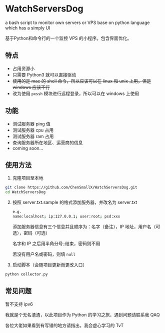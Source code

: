 # WatchServersDog
a bash script to monitor own servers or VPS base on python language which has a simply UI

基于Python和命令行的一个监控 VPS 的小程序。包含界面优化。

## 特点

- 占用资源小
- 只需要 Python3 就可以直接驱动
- ~~使用的是 mac 的 shell 命令，所以应该可以在 linux 和 unix 上用，但是 windows 应该不行~~
- 改为使用 `pxssh` 模块进行远程登录，所以可以在 windows 上使用

## 功能

- 测试服务器 ping 值
- 测试服务器 cpu 占用
- 测试服务器 ram 占用
- 查询服务器所在地区、运营商的信息
- coming soon...

## 使用方法

1. 克隆项目至本地

```bash
git clone https://github.com/ChenSmallX/WatchServersDog.git
cd WatchServersDog
```

2. 按照 server.txt.sample 的格式添加服务器，并改名为 server.txt

    ```bash
    e.g.
    name:localhost; ip:127.0.0.1; user:root; psd:xxx
    ```

    添加服务器信息有三个信息并且顺序为：名字（备注），IP 地址，用户名（可选），密码（可选）

    名字和 IP 之后用半角分号`;`结束，密码则不用

    若没有用户名或密码，则填 `null`

3. 启动脚本（会随项目更新而更改入口）

```bash
python collector.py
```

## 常见问题

暂不支持 ipv6

我就是个无名渣渣，以此项目作为 Python 的学习之旅，遇到问题请联系我 QAQ

各位大佬如果看到有写错的地方请指出，我会虚心学习的 TvT
